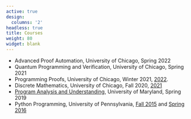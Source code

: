 ```yaml
---
active: true
design:
  columns: '2'
headless: true
title: Courses
weight: 80
widget: blank
---
```


- Advanced Proof Automation, University of Chicago, Spring 2022
- Quantum Programming and Verification, University of Chicago, Spring 2021
- Programming Proofs, University of Chicago, Winter 2021, [2022](/cmsc224/winter22/).
- Discrete Mathematics, University of Chicago, Fall 2020, [2021](/cmsc271/fall21/)
- <a href="http://www.cs.umd.edu/class/spring2019/cmsc631/">Program Analysis and Understanding</a>, University of Maryland, Spring 2019
- Python Programming, University of Pennsylvania, <a href="http://www.cis.upenn.edu/~cis192/fall2015/">Fall 2015</a> and <a href="http://www.cis.upenn.edu/~cis192/spring2016/">Spring 2016</a> 
